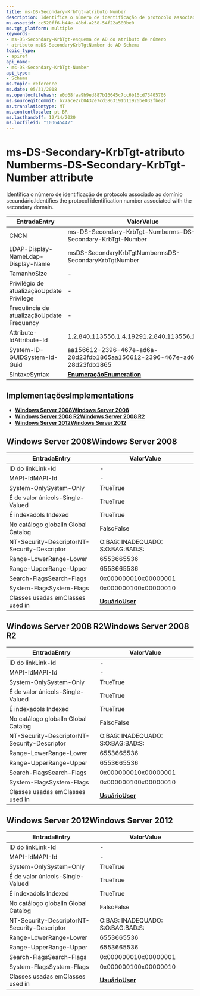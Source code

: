 ```yaml
---
title: ms-DS-Secondary-KrbTgt-atributo Number
description: Identifica o número de identificação de protocolo associado ao domínio secundário.
ms.assetid: cc520ff6-b44e-48bd-a258-54f22a580be0
ms.tgt_platform: multiple
keywords:
- ms-DS-Secondary-KrbTgt-esquema de AD do atributo de número
- atributo msDS-SecondaryKrbTgtNumber do AD Schema
topic_type:
- apiref
api_name:
- ms-DS-Secondary-KrbTgt-Number
api_type:
- Schema
ms.topic: reference
ms.date: 05/31/2018
ms.openlocfilehash: e0d68faa9b9ed887b16645c7cc6b16cd73405705
ms.sourcegitcommit: b77ace27b0432e7cd3863191b11926be032fbe2f
ms.translationtype: MT
ms.contentlocale: pt-BR
ms.lasthandoff: 12/14/2020
ms.locfileid: "103645447"
---
```

# <a name="ms-ds-secondary-krbtgt-number-attribute"></a><span data-ttu-id="3f8c6-105">ms-DS-Secondary-KrbTgt-atributo Number</span><span class="sxs-lookup"><span data-stu-id="3f8c6-105">ms-DS-Secondary-KrbTgt-Number attribute</span></span>

<span data-ttu-id="3f8c6-106">Identifica o número de identificação de protocolo associado ao domínio secundário.</span><span class="sxs-lookup"><span data-stu-id="3f8c6-106">Identifies the protocol identification number associated with the secondary domain.</span></span>



| <span data-ttu-id="3f8c6-107">Entrada</span><span class="sxs-lookup"><span data-stu-id="3f8c6-107">Entry</span></span> | <span data-ttu-id="3f8c6-108">Valor</span><span class="sxs-lookup"><span data-stu-id="3f8c6-108">Value</span></span> |
|-------------------|--------------------------------------|
| <span data-ttu-id="3f8c6-109">CN</span><span class="sxs-lookup"><span data-stu-id="3f8c6-109">CN</span></span>                | <span data-ttu-id="3f8c6-110">ms-DS-Secondary-KrbTgt-Number</span><span class="sxs-lookup"><span data-stu-id="3f8c6-110">ms-DS-Secondary-KrbTgt-Number</span></span>        |
| <span data-ttu-id="3f8c6-111">LDAP-Display-Name</span><span class="sxs-lookup"><span data-stu-id="3f8c6-111">Ldap-Display-Name</span></span> | <span data-ttu-id="3f8c6-112">msDS-SecondaryKrbTgtNumber</span><span class="sxs-lookup"><span data-stu-id="3f8c6-112">msDS-SecondaryKrbTgtNumber</span></span>           |
| <span data-ttu-id="3f8c6-113">Tamanho</span><span class="sxs-lookup"><span data-stu-id="3f8c6-113">Size</span></span>              | \-                                   |
| <span data-ttu-id="3f8c6-114">Privilégio de atualização</span><span class="sxs-lookup"><span data-stu-id="3f8c6-114">Update Privilege</span></span>  | \-                                   |
| <span data-ttu-id="3f8c6-115">Frequência de atualização</span><span class="sxs-lookup"><span data-stu-id="3f8c6-115">Update Frequency</span></span>  | \-                                   |
| <span data-ttu-id="3f8c6-116">Attribute-Id</span><span class="sxs-lookup"><span data-stu-id="3f8c6-116">Attribute-Id</span></span>      | <span data-ttu-id="3f8c6-117">1.2.840.113556.1.4.1929</span><span class="sxs-lookup"><span data-stu-id="3f8c6-117">1.2.840.113556.1.4.1929</span></span>              |
| <span data-ttu-id="3f8c6-118">System-ID-GUID</span><span class="sxs-lookup"><span data-stu-id="3f8c6-118">System-Id-Guid</span></span>    | <span data-ttu-id="3f8c6-119">aa156612-2396-467e-ad6a-28d23fdb1865</span><span class="sxs-lookup"><span data-stu-id="3f8c6-119">aa156612-2396-467e-ad6a-28d23fdb1865</span></span> |
| <span data-ttu-id="3f8c6-120">Sintaxe</span><span class="sxs-lookup"><span data-stu-id="3f8c6-120">Syntax</span></span>            | [<span data-ttu-id="3f8c6-121">**Enumeração**</span><span class="sxs-lookup"><span data-stu-id="3f8c6-121">**Enumeration**</span></span>](s-enumeration.md) |



## <a name="implementations"></a><span data-ttu-id="3f8c6-122">Implementações</span><span class="sxs-lookup"><span data-stu-id="3f8c6-122">Implementations</span></span>

-   [<span data-ttu-id="3f8c6-123">**Windows Server 2008**</span><span class="sxs-lookup"><span data-stu-id="3f8c6-123">**Windows Server 2008**</span></span>](#windows-server-2008)
-   [<span data-ttu-id="3f8c6-124">**Windows Server 2008 R2**</span><span class="sxs-lookup"><span data-stu-id="3f8c6-124">**Windows Server 2008 R2**</span></span>](#windows-server-2008-r2)
-   [<span data-ttu-id="3f8c6-125">**Windows Server 2012**</span><span class="sxs-lookup"><span data-stu-id="3f8c6-125">**Windows Server 2012**</span></span>](#windows-server-2012)

## <a name="windows-server-2008"></a><span data-ttu-id="3f8c6-126">Windows Server 2008</span><span class="sxs-lookup"><span data-stu-id="3f8c6-126">Windows Server 2008</span></span>



| <span data-ttu-id="3f8c6-127">Entrada</span><span class="sxs-lookup"><span data-stu-id="3f8c6-127">Entry</span></span> | <span data-ttu-id="3f8c6-128">Valor</span><span class="sxs-lookup"><span data-stu-id="3f8c6-128">Value</span></span> |
|------------------------|-----------------------------------|
| <span data-ttu-id="3f8c6-129">ID do link</span><span class="sxs-lookup"><span data-stu-id="3f8c6-129">Link-Id</span></span>                | \-                                |
| <span data-ttu-id="3f8c6-130">MAPI-Id</span><span class="sxs-lookup"><span data-stu-id="3f8c6-130">MAPI-Id</span></span>                | \-                                |
| <span data-ttu-id="3f8c6-131">System-Only</span><span class="sxs-lookup"><span data-stu-id="3f8c6-131">System-Only</span></span>            | <span data-ttu-id="3f8c6-132">True</span><span class="sxs-lookup"><span data-stu-id="3f8c6-132">True</span></span>                              |
| <span data-ttu-id="3f8c6-133">É de valor único</span><span class="sxs-lookup"><span data-stu-id="3f8c6-133">Is-Single-Valued</span></span>       | <span data-ttu-id="3f8c6-134">True</span><span class="sxs-lookup"><span data-stu-id="3f8c6-134">True</span></span>                              |
| <span data-ttu-id="3f8c6-135">É indexado</span><span class="sxs-lookup"><span data-stu-id="3f8c6-135">Is Indexed</span></span>             | <span data-ttu-id="3f8c6-136">True</span><span class="sxs-lookup"><span data-stu-id="3f8c6-136">True</span></span>                              |
| <span data-ttu-id="3f8c6-137">No catálogo global</span><span class="sxs-lookup"><span data-stu-id="3f8c6-137">In Global Catalog</span></span>      | <span data-ttu-id="3f8c6-138">Falso</span><span class="sxs-lookup"><span data-stu-id="3f8c6-138">False</span></span>                             |
| <span data-ttu-id="3f8c6-139">NT-Security-Descriptor</span><span class="sxs-lookup"><span data-stu-id="3f8c6-139">NT-Security-Descriptor</span></span> | <span data-ttu-id="3f8c6-140">O:BAG: INADEQUADO: S:</span><span class="sxs-lookup"><span data-stu-id="3f8c6-140">O:BAG:BAD:S:</span></span>                      |
| <span data-ttu-id="3f8c6-141">Range-Lower</span><span class="sxs-lookup"><span data-stu-id="3f8c6-141">Range-Lower</span></span>            | <span data-ttu-id="3f8c6-142">65536</span><span class="sxs-lookup"><span data-stu-id="3f8c6-142">65536</span></span>                             |
| <span data-ttu-id="3f8c6-143">Range-Upper</span><span class="sxs-lookup"><span data-stu-id="3f8c6-143">Range-Upper</span></span>            | <span data-ttu-id="3f8c6-144">65536</span><span class="sxs-lookup"><span data-stu-id="3f8c6-144">65536</span></span>                             |
| <span data-ttu-id="3f8c6-145">Search-Flags</span><span class="sxs-lookup"><span data-stu-id="3f8c6-145">Search-Flags</span></span>           | <span data-ttu-id="3f8c6-146">0x00000001</span><span class="sxs-lookup"><span data-stu-id="3f8c6-146">0x00000001</span></span>                        |
| <span data-ttu-id="3f8c6-147">System-Flags</span><span class="sxs-lookup"><span data-stu-id="3f8c6-147">System-Flags</span></span>           | <span data-ttu-id="3f8c6-148">0x00000010</span><span class="sxs-lookup"><span data-stu-id="3f8c6-148">0x00000010</span></span>                        |
| <span data-ttu-id="3f8c6-149">Classes usadas em</span><span class="sxs-lookup"><span data-stu-id="3f8c6-149">Classes used in</span></span>        | [<span data-ttu-id="3f8c6-150">**Usuário**</span><span class="sxs-lookup"><span data-stu-id="3f8c6-150">**User**</span></span>](c-user.md)<br/> |



## <a name="windows-server-2008-r2"></a><span data-ttu-id="3f8c6-151">Windows Server 2008 R2</span><span class="sxs-lookup"><span data-stu-id="3f8c6-151">Windows Server 2008 R2</span></span>



| <span data-ttu-id="3f8c6-152">Entrada</span><span class="sxs-lookup"><span data-stu-id="3f8c6-152">Entry</span></span> | <span data-ttu-id="3f8c6-153">Valor</span><span class="sxs-lookup"><span data-stu-id="3f8c6-153">Value</span></span> |
|------------------------|-----------------------------------|
| <span data-ttu-id="3f8c6-154">ID do link</span><span class="sxs-lookup"><span data-stu-id="3f8c6-154">Link-Id</span></span>                | \-                                |
| <span data-ttu-id="3f8c6-155">MAPI-Id</span><span class="sxs-lookup"><span data-stu-id="3f8c6-155">MAPI-Id</span></span>                | \-                                |
| <span data-ttu-id="3f8c6-156">System-Only</span><span class="sxs-lookup"><span data-stu-id="3f8c6-156">System-Only</span></span>            | <span data-ttu-id="3f8c6-157">True</span><span class="sxs-lookup"><span data-stu-id="3f8c6-157">True</span></span>                              |
| <span data-ttu-id="3f8c6-158">É de valor único</span><span class="sxs-lookup"><span data-stu-id="3f8c6-158">Is-Single-Valued</span></span>       | <span data-ttu-id="3f8c6-159">True</span><span class="sxs-lookup"><span data-stu-id="3f8c6-159">True</span></span>                              |
| <span data-ttu-id="3f8c6-160">É indexado</span><span class="sxs-lookup"><span data-stu-id="3f8c6-160">Is Indexed</span></span>             | <span data-ttu-id="3f8c6-161">True</span><span class="sxs-lookup"><span data-stu-id="3f8c6-161">True</span></span>                              |
| <span data-ttu-id="3f8c6-162">No catálogo global</span><span class="sxs-lookup"><span data-stu-id="3f8c6-162">In Global Catalog</span></span>      | <span data-ttu-id="3f8c6-163">Falso</span><span class="sxs-lookup"><span data-stu-id="3f8c6-163">False</span></span>                             |
| <span data-ttu-id="3f8c6-164">NT-Security-Descriptor</span><span class="sxs-lookup"><span data-stu-id="3f8c6-164">NT-Security-Descriptor</span></span> | <span data-ttu-id="3f8c6-165">O:BAG: INADEQUADO: S:</span><span class="sxs-lookup"><span data-stu-id="3f8c6-165">O:BAG:BAD:S:</span></span>                      |
| <span data-ttu-id="3f8c6-166">Range-Lower</span><span class="sxs-lookup"><span data-stu-id="3f8c6-166">Range-Lower</span></span>            | <span data-ttu-id="3f8c6-167">65536</span><span class="sxs-lookup"><span data-stu-id="3f8c6-167">65536</span></span>                             |
| <span data-ttu-id="3f8c6-168">Range-Upper</span><span class="sxs-lookup"><span data-stu-id="3f8c6-168">Range-Upper</span></span>            | <span data-ttu-id="3f8c6-169">65536</span><span class="sxs-lookup"><span data-stu-id="3f8c6-169">65536</span></span>                             |
| <span data-ttu-id="3f8c6-170">Search-Flags</span><span class="sxs-lookup"><span data-stu-id="3f8c6-170">Search-Flags</span></span>           | <span data-ttu-id="3f8c6-171">0x00000001</span><span class="sxs-lookup"><span data-stu-id="3f8c6-171">0x00000001</span></span>                        |
| <span data-ttu-id="3f8c6-172">System-Flags</span><span class="sxs-lookup"><span data-stu-id="3f8c6-172">System-Flags</span></span>           | <span data-ttu-id="3f8c6-173">0x00000010</span><span class="sxs-lookup"><span data-stu-id="3f8c6-173">0x00000010</span></span>                        |
| <span data-ttu-id="3f8c6-174">Classes usadas em</span><span class="sxs-lookup"><span data-stu-id="3f8c6-174">Classes used in</span></span>        | [<span data-ttu-id="3f8c6-175">**Usuário**</span><span class="sxs-lookup"><span data-stu-id="3f8c6-175">**User**</span></span>](c-user.md)<br/> |



## <a name="windows-server-2012"></a><span data-ttu-id="3f8c6-176">Windows Server 2012</span><span class="sxs-lookup"><span data-stu-id="3f8c6-176">Windows Server 2012</span></span>



| <span data-ttu-id="3f8c6-177">Entrada</span><span class="sxs-lookup"><span data-stu-id="3f8c6-177">Entry</span></span> | <span data-ttu-id="3f8c6-178">Valor</span><span class="sxs-lookup"><span data-stu-id="3f8c6-178">Value</span></span> |
|------------------------|-----------------------------------|
| <span data-ttu-id="3f8c6-179">ID do link</span><span class="sxs-lookup"><span data-stu-id="3f8c6-179">Link-Id</span></span>                | \-                                |
| <span data-ttu-id="3f8c6-180">MAPI-Id</span><span class="sxs-lookup"><span data-stu-id="3f8c6-180">MAPI-Id</span></span>                | \-                                |
| <span data-ttu-id="3f8c6-181">System-Only</span><span class="sxs-lookup"><span data-stu-id="3f8c6-181">System-Only</span></span>            | <span data-ttu-id="3f8c6-182">True</span><span class="sxs-lookup"><span data-stu-id="3f8c6-182">True</span></span>                              |
| <span data-ttu-id="3f8c6-183">É de valor único</span><span class="sxs-lookup"><span data-stu-id="3f8c6-183">Is-Single-Valued</span></span>       | <span data-ttu-id="3f8c6-184">True</span><span class="sxs-lookup"><span data-stu-id="3f8c6-184">True</span></span>                              |
| <span data-ttu-id="3f8c6-185">É indexado</span><span class="sxs-lookup"><span data-stu-id="3f8c6-185">Is Indexed</span></span>             | <span data-ttu-id="3f8c6-186">True</span><span class="sxs-lookup"><span data-stu-id="3f8c6-186">True</span></span>                              |
| <span data-ttu-id="3f8c6-187">No catálogo global</span><span class="sxs-lookup"><span data-stu-id="3f8c6-187">In Global Catalog</span></span>      | <span data-ttu-id="3f8c6-188">Falso</span><span class="sxs-lookup"><span data-stu-id="3f8c6-188">False</span></span>                             |
| <span data-ttu-id="3f8c6-189">NT-Security-Descriptor</span><span class="sxs-lookup"><span data-stu-id="3f8c6-189">NT-Security-Descriptor</span></span> | <span data-ttu-id="3f8c6-190">O:BAG: INADEQUADO: S:</span><span class="sxs-lookup"><span data-stu-id="3f8c6-190">O:BAG:BAD:S:</span></span>                      |
| <span data-ttu-id="3f8c6-191">Range-Lower</span><span class="sxs-lookup"><span data-stu-id="3f8c6-191">Range-Lower</span></span>            | <span data-ttu-id="3f8c6-192">65536</span><span class="sxs-lookup"><span data-stu-id="3f8c6-192">65536</span></span>                             |
| <span data-ttu-id="3f8c6-193">Range-Upper</span><span class="sxs-lookup"><span data-stu-id="3f8c6-193">Range-Upper</span></span>            | <span data-ttu-id="3f8c6-194">65536</span><span class="sxs-lookup"><span data-stu-id="3f8c6-194">65536</span></span>                             |
| <span data-ttu-id="3f8c6-195">Search-Flags</span><span class="sxs-lookup"><span data-stu-id="3f8c6-195">Search-Flags</span></span>           | <span data-ttu-id="3f8c6-196">0x00000001</span><span class="sxs-lookup"><span data-stu-id="3f8c6-196">0x00000001</span></span>                        |
| <span data-ttu-id="3f8c6-197">System-Flags</span><span class="sxs-lookup"><span data-stu-id="3f8c6-197">System-Flags</span></span>           | <span data-ttu-id="3f8c6-198">0x00000010</span><span class="sxs-lookup"><span data-stu-id="3f8c6-198">0x00000010</span></span>                        |
| <span data-ttu-id="3f8c6-199">Classes usadas em</span><span class="sxs-lookup"><span data-stu-id="3f8c6-199">Classes used in</span></span>        | [<span data-ttu-id="3f8c6-200">**Usuário**</span><span class="sxs-lookup"><span data-stu-id="3f8c6-200">**User**</span></span>](c-user.md)<br/> |



 

 





